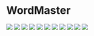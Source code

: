 # WordMaster

<img src = 'https://user-images.githubusercontent.com/103398618/188365792-66841aa5-1ad9-4490-8e60-a416e9f2d489.png'>
<img src = 'https://user-images.githubusercontent.com/103398618/188365795-3b3d40ca-e871-477c-92ee-c754bf0cd25f.png'>
<img src = 'https://user-images.githubusercontent.com/103398618/188570849-a4639a0a-6a5a-4895-9db8-a89660a19193.png'>
<img src = 'https://user-images.githubusercontent.com/103398618/188570862-936d3ab9-ff37-4185-972c-e02f5a826b51.png'>
<img src = 'https://user-images.githubusercontent.com/103398618/188570869-60c8be7b-0a3a-4ffe-9ee5-48a03460a1a4.png'>
<img src = 'https://user-images.githubusercontent.com/103398618/190562705-a8d00915-d259-42c3-b601-9cfd08256792.png'>
<img src = 'https://user-images.githubusercontent.com/103398618/190562738-2af6f65f-f436-48bc-a5fd-4b924bf16ab3.png'>
<img src = 'https://user-images.githubusercontent.com/103398618/190562765-41cddca6-bc48-4247-b9ff-fdefa1648411.png'>
<img src = 'https://user-images.githubusercontent.com/103398618/190562801-8f755d6b-ccea-490d-9a0e-08a060b1e30c.png'>
<img src = 'https://user-images.githubusercontent.com/103398618/190562821-ac803b13-1794-45cc-bb4e-9887f7b464f7.png'>
<img src = 'https://user-images.githubusercontent.com/103398618/190563483-ba4efcf1-9e62-48cd-9784-ec38d61a8e0a.png'>

